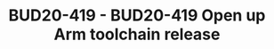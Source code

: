 ---
categories:
- bud20
image:
  featured: 'true'
  path: https://static.linaro.org/connect/bud20/images/BUD20-419.png
session_id: BUD20-419
session_speakers:
- speaker_bio: 15+ years experience on Compiler and Tools. Former GCC developer. Currently
    lead open source toolchain development in Arm.
  speaker_company: Arm
  speaker_image: http://avatars.sched.co/e/31/7250079/avatar.jpg.320x320px.jpg?939
  speaker_name: Joey Ye
  speaker_position: Director of Engineering
  speaker_role: attendee, speaker
session_track: Tools
tag: session
tags: Tools
title: BUD20-419 - BUD20-419 Open up Arm toolchain release
---
